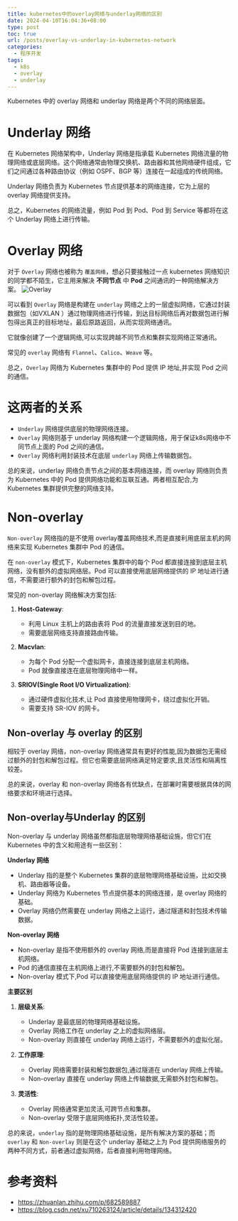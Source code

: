 ```yaml
---
title: kubernetes中的overlay网络与underlay网络的区别
date: 2024-04-10T16:04:36+08:00
type: post
toc: true
url: /posts/overlay-vs-underlay-in-kubernetes-network
categories:
  - 程序开发
tags:
  - k8s
  - overlay
  - underlay
---
```


Kubernetes 中的 overlay 网络和 underlay 网络是两个不同的网络层面。

# Underlay 网络

在 Kubernetes 网络架构中，Underlay 网络是指承载 Kubernetes 网络流量的物理网络或底层网络。这个网络通常由物理交换机、路由器和其他网络硬件组成，它们之间通过各种路由协议（例如 OSPF、BGP 等）连接在一起组成的传统网络。

Underlay 网络负责为 Kubernetes 节点提供基本的网络连接，它为上层的 overlay 网络提供支持。

总之，Kubernetes 的网络流量，例如 Pod 到 Pod、Pod 到 Service 等都将在这个 Underlay 网络上进行传输。

# Overlay 网络

对于 `Overlay` 网络也被称为 `覆盖网络`，想必只要接触过一点 kubernetes 网络知识的同学都不陌生，它主用来解决 **不同节点**  中 **Pod** 之间通讯的一种网络解决方案。
![Overlay](https://blogstatic.haohtml.com//uploads/2024/04/image_1chvp7s4g15n0134iv1tvag1mkd8g.png)

可以看到 `Overlay` 网络是构建在 `underlay` 网络之上的一层虚拟网络，它通过封装数据包（如VXLAN ）通过物理网络进行传输，到达目标网络后再对数据包进行解包得出真正的目标地址，最后原路返回，从而实现网络通讯。

它就像创建了一个逻辑网络,可以实现跨越不同节点和集群实现网络正常通讯。

常见的 `overlay` 网络有 `Flannel`、`Calico`、`Weave` 等。

总之，`Overlay` 网络为 Kubernetes 集群中的 Pod 提供 IP 地址,并实现 Pod 之间的通信。

# 这两者的关系

- `Underlay` 网络提供底层的物理网络连接。
- `Overlay` 网络则基于 underlay 网络构建一个逻辑网络，用于保证k8s网络中不同节点上面的 Pod 之间的通信。
- `Overlay` 网络利用封装技术在底层 `underlay` 网络上传输数据包。

总的来说，underlay 网络负责节点之间的基本网络连接，而 overlay 网络则负责为 Kubernetes 中的 Pod 提供网络功能和互联互通。两者相互配合,为 Kubernetes 集群提供完整的网络支持。

# Non-overlay 

`Non-overlay` 网络指的是不使用 overlay覆盖网络技术,而是直接利用底层主机的网络来实现 Kubernetes 集群中 Pod 的通信。

在 `non-overlay` 模式下，Kubernetes 集群中的每个 Pod 都直接连接到底层主机网络，没有额外的虚拟网络层。Pod 可以直接使用底层网络提供的 IP 地址进行通信，不需要进行额外的封包和解包过程。

常见的 non-overlay 网络解决方案包括:

1. **Host-Gateway**:
   - 利用 Linux 主机上的路由表将 Pod 的流量直接发送到目的地。
   - 需要底层网络支持直接路由传输。

2. **Macvlan**:
   - 为每个 Pod 分配一个虚拟网卡，直接连接到底层主机网络。
   - Pod 就像直接连在底层物理网络中一样。

3. **SRIOV(Single Root I/O Virtualization)**:
   - 通过硬件虚拟化技术,让 Pod 直接使用物理网卡，绕过虚拟化开销。
   - 需要支持 SR-IOV 的网卡。

## Non-overlay 与 overlay 的区别

相较于 overlay 网络，non-overlay 网络通常具有更好的性能,因为数据包无需经过额外的封包和解包过程。但它也需要底层网络满足特定要求,且灵活性和隔离性较差。

总的来说，overlay 和 non-overlay 网络各有优缺点，在部署时需要根据具体的网络要求和环境进行选择。

## Non-overlay与Underlay 的区别

Non-overlay 与 underlay 网络虽然都指底层物理网络基础设施，但它们在 Kubernetes 中的含义和用途有一些区别：

**Underlay 网络**

- Underlay 指的是整个 Kubernetes 集群的底层物理网络基础设施，比如交换机、路由器等设备。
- Underlay 网络为 Kubernetes 节点提供基本的网络连接，是 overlay 网络的基础。
- Overlay 网络仍然需要在 underlay 网络之上运行，通过隧道和封包技术传输数据。

**Non-overlay 网络**

- Non-overlay 是指不使用额外的 overlay 网络,而是直接将 Pod 连接到底层主机网络。
- Pod 的通信直接在主机网络上进行,不需要额外的封包和解包。
- Non-overlay 模式下,Pod 可以直接使用底层网络提供的 IP 地址进行通信。

**主要区别**

1. **层级关系**:
    - Underlay 是最底层的物理网络基础设施。
    - Overlay 网络工作在 underlay 之上的虚拟网络层。
    - Non-overlay 则直接在 underlay 网络上运行，不需要额外的虚拟化层。

2. **工作原理**:
    - Overlay 网络需要封装和解包数据包,通过隧道在 underlay 网络上传输。
    - Non-overlay 直接在 underlay 网络上传输数据,无需额外封包和解包。

3. **灵活性**:
    - Overlay 网络通常更加灵活,可跨节点和集群。
    - Non-overlay 受限于底层网络拓扑,灵活性较差。

总的来说，`underlay` 指的是物理网络基础设施，是所有解决方案的基础；而 `overlay` 和 `Non-overlay` 则是在这个 underlay 基础之上为 Pod 提供网络服务的两种不同方式，前者通过虚拟网络，后者直接利用物理网络。

# 参考资料

- https://zhuanlan.zhihu.com/p/682589887
- https://blog.csdn.net/xu710263124/article/details/134312420
